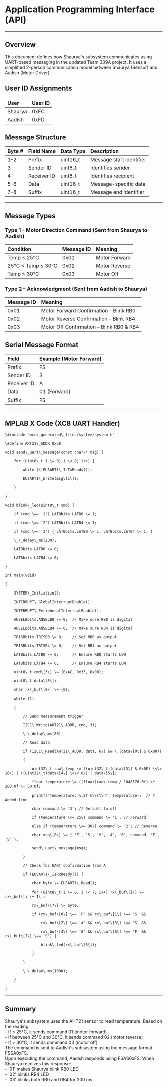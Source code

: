 # **Application Programming Interface (API)**

---

## **Overview**

This document defines how Shaurya's subsystem communicates using UART-based messaging in the updated Team 309A project. It uses a simplified 2-person communication model between Shaurya (Sensor) and Aadish (Motor Driver).

## **User ID Assignments**

| User | User ID |
| :---- | :---- |
| Shaurya | 0xFC |
| Aadish | 0xFD |

## **Message Structure**

| Byte \# | Field Name | Data Type | Description |
| :---- | :---- | :---- | :---- |
| 1–2 | Prefix | uint16\_t | Message start identifier |
| 3 | Sender ID | uint8\_t | Identifies sender |
| 4 | Receiver ID | uint8\_t | Identifies recipient |
| 5–6 | Data | uint16\_t | Message-specific data |
| 7–8 | Suffix | uint16\_t | Message end identifier |

---

## **Message Types**

### **Type 1 – Motor Direction Command (Sent from Shaurya to Aadish)**

| Condition | Message ID | Meaning |
| :---- | :---- | :---- |
| Temp ≤ 25°C | 0x01 | Motor Forward |
| 25°C \< Temp ≤ 30°C | 0x02 | Motor Reverse |
| Temp \> 30°C | 0x03 | Motor Off |

### **Type 2 – Acknowledgment (Sent from Aadish to Shaurya)**

| Message ID | Meaning |
| :---- | :---- |
| 0x01 | Motor Forward Confirmation – Blink RB0 |
| 0x02 | Motor Reverse Confirmation – Blink RB4 |
| 0x03 | Motor Off Confirmation – Blink RB0 & RB4 |

## **Serial Message Format**

| Field | Example (Motor Forward) |
| :---- | :---- |
| Prefix | FS |
| Sender ID | S |
| Receiver ID | A |
| Data | 01 (Forward) |
| Suffix | FS |

---

## **MPLAB X Code (XC8 UART Handler)**

    \#include "mcc\_generated\_files/system/system.h"
    
    \#define AHT21\_ADDR 0x38
    
    void send\_uart\_message(const char\* msg) {
    
        for (uint8\_t i \= 0; i \< 8; i++) {
    
            while (\!EUSART1\_IsTxReady());
    
            EUSART1\_Write(msg\[i\]);
    
        }
    
    }
    
    void blink\_led(uint8\_t cmd) {
    
        if (cmd \== '1') LATBbits.LATB0 \= 1;
    
        if (cmd \== '2') LATBbits.LATB4 \= 1;
    
        if (cmd \== '3') { LATBbits.LATB0 \= 1; LATBbits.LATB4 \= 1; }
    
        \_\_delay\_ms(200);
    
        LATBbits.LATB0 \= 0;
    
        LATBbits.LATB4 \= 0;
    
    }
    
    int main(void)
    
    {
    
        SYSTEM\_Initialize();
    
        INTERRUPT\_GlobalInterruptEnable(); 
    
        INTERRUPT\_PeripheralInterruptEnable(); 
    
        ANSELBbits.ANSELB0 \= 0;  // Make sure RB0 is digital
    
        ANSELBbits.ANSELB4 \= 0;  // Make sure RB4 is digital
    
        TRISBbits.TRISB0 \= 0;    // Set RB0 as output
    
        TRISBbits.TRISB4 \= 0;    // Set RB4 as output
    
        LATBbits.LATB0 \= 0;      // Ensure RB0 starts LOW
    
        LATBbits.LATB4 \= 0;      // Ensure RB4 starts LOW
    
        uint8\_t cmd\[3\] \= {0xAC, 0x33, 0x00};
    
        uint8\_t data\[6\];
    
        char rx\_buf\[8\] \= {0};
    
        while (1)
    
        {
    
            // Send measurement trigger
    
            I2C1\_Write(AHT21\_ADDR, cmd, 3);
    
            \_\_delay\_ms(80);
    
            // Read data
    
            if (I2C1\_Read(AHT21\_ADDR, data, 6\) && \!(data\[0\] & 0x80))
    
            {
    
                uint32\_t raw\_temp \= ((uint32\_t)(data\[3\] & 0x0F) \<\< 16\) | ((uint32\_t)data\[4\] \<\< 8\) | data\[5\];
    
                float temperature \= ((float)raw\_temp / 1048576.0f) \* 200.0f \- 50.0f;
    
                printf("Temperature: %.2f C\\r\\n", temperature);  // ? Added line
    
                char command \= '3'; // Default to off
    
                if (temperature \<= 25\) command \= '1'; // Forward
    
                else if (temperature \<= 30\) command \= '2'; // Reverse
    
                char msg\[8\] \= { 'F', 'S', 'S', 'A', '0', command, 'F', 'S' };
    
                send\_uart\_message(msg);
    
            }
    
            // Check for UART confirmation from A
    
            if (EUSART1\_IsRxReady()) {
    
                char byte \= EUSART1\_Read();
    
                for (uint8\_t i \= 0; i \< 7; i++) rx\_buf\[i\] \= rx\_buf\[i \+ 1\];
    
                rx\_buf\[7\] \= byte;
    
                if (rx\_buf\[0\] \== 'F' && rx\_buf\[1\] \== 'S' &&
    
                    rx\_buf\[2\] \== 'A' && rx\_buf\[3\] \== 'S' &&
    
                    rx\_buf\[4\] \== '0' && rx\_buf\[6\] \== 'F' && rx\_buf\[7\] \== 'S') {
    
                    blink\_led(rx\_buf\[5\]);
    
                }
    
            }
    
            \_\_delay\_ms(1000);
    
        }
    
    }

---

## **Summary**

Shaurya's subsystem uses the AHT21 sensor to read temperature. Based on the reading:  
\- If ≤ 25°C, it sends command 01 (motor forward)  
\- If between 25°C and 30°C, it sends command 02 (motor reverse)  
\- If \> 30°C, it sends command 03 (motor off)  
The command is sent to Aadish's subsystem using the message format FSSA0xFS.  
Upon executing the command, Aadish responds using FSAS0xFS. When Shaurya receives this response:  
\- '01' makes Shaurya blink RB0 LED  
\- '02' blinks RB4 LED  
\- '03' blinks both RB0 and RB4 for 200 ms
